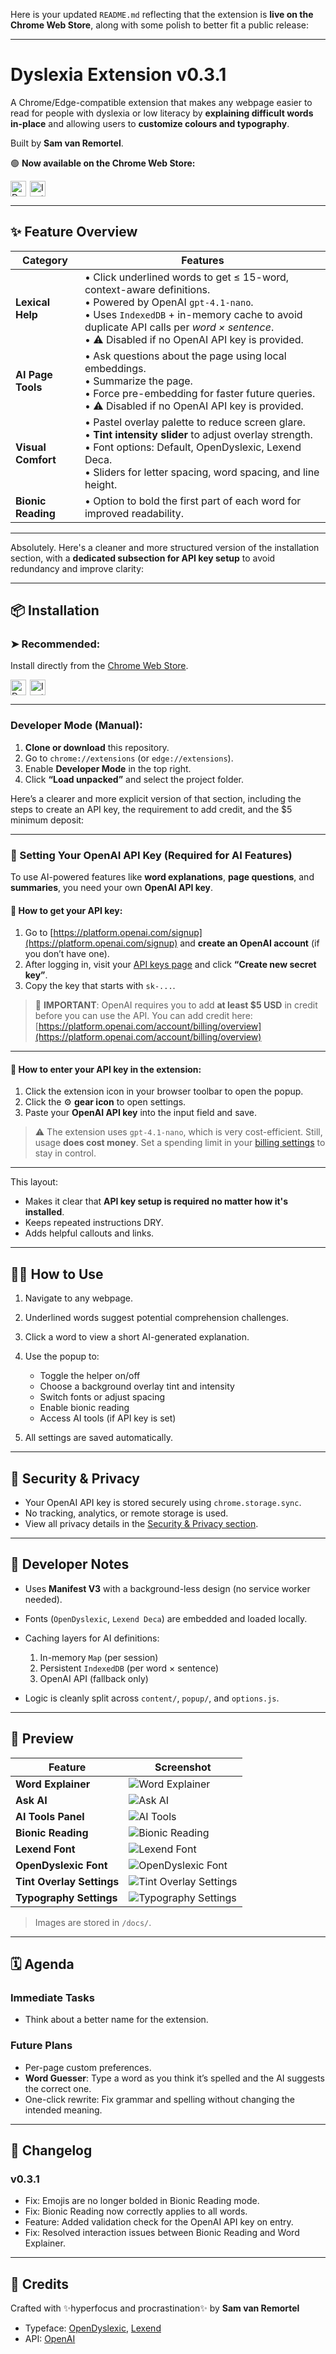 Here is your updated `README.md` reflecting that the extension is **live on the Chrome Web Store**, along with some polish to better fit a public release:

---

# Dyslexia Extension v0.3.1

A Chrome/Edge-compatible extension that makes any webpage easier to read for people with dyslexia or low literacy by **explaining difficult words in-place** and allowing users to **customize colours and typography**.

Built by **Sam van Remortel**.

🟢 **Now available on the Chrome Web Store:**

<a href="https://chromewebstore.google.com/detail/klpdcdkplgglpiplbkokldplialmekpn" target="_blank" style="display: inline-flex; align-items: center; text-decoration: none;">
  <img src="https://lh3.googleusercontent.com/pe9taKhHUXBON8YvnD3WW6hhGes5Bchf50yZwr8JeYIGxMR7g4I4eC6A_qKjPLtIeHHkmwa0wlx_3ORAaWXxZ94p=s25" alt="Dyslexia Extension Icon" height="25" width="25" style="margin-right: 6px;">
  <img src="https://img.shields.io/chrome-web-store/v/klpdcdkplgglpiplbkokldplialmekpn?label=Install%20on%20Chrome%20Store&logo=googlechrome&style=for-the-badge" alt="Install on Chrome Web Store" height="25">
</a>


---

## ✨ Feature Overview

| Category           | Features                                                                                                                                                                                                                                                     |
| ------------------ | ------------------------------------------------------------------------------------------------------------------------------------------------------------------------------------------------------------------------------------------------------------ |
| **Lexical Help**   | • Click underlined words to get ≤ 15-word, context-aware definitions.<br>• Powered by OpenAI `gpt-4.1-nano`.<br>• Uses `IndexedDB` + in-memory cache to avoid duplicate API calls per *word × sentence*. <br>• ⚠️ Disabled if no OpenAI API key is provided. |
| **AI Page Tools**  | • Ask questions about the page using local embeddings.<br>• Summarize the page.<br>• Force pre-embedding for faster future queries.<br>• ⚠️ Disabled if no OpenAI API key is provided.                                                                       |
| **Visual Comfort** | • Pastel overlay palette to reduce screen glare.<br>• **Tint intensity slider** to adjust overlay strength.<br>• Font options: Default, OpenDyslexic, Lexend Deca.<br>• Sliders for letter spacing, word spacing, and line height.                           |
| **Bionic Reading** | • Option to bold the first part of each word for improved readability.                                                                                                                                                                                       |

---

Absolutely. Here's a cleaner and more structured version of the installation section, with a **dedicated subsection for API key setup** to avoid redundancy and improve clarity:

---

## 📦 Installation

### ➤ Recommended:

Install directly from the [Chrome Web Store](https://chromewebstore.google.com/detail/klpdcdkplgglpiplbkokldplialmekpn).

<a href="https://chromewebstore.google.com/detail/klpdcdkplgglpiplbkokldplialmekpn" target="_blank" style="display: inline-flex; align-items: center; text-decoration: none;">
  <img src="https://lh3.googleusercontent.com/pe9taKhHUXBON8YvnD3WW6hhGes5Bchf50yZwr8JeYIGxMR7g4I4eC6A_qKjPLtIeHHkmwa0wlx_3ORAaWXxZ94p=s25" alt="Dyslexia Extension Icon" height="25" width="25" style="margin-right: 6px;">
  <img src="https://img.shields.io/chrome-web-store/v/klpdcdkplgglpiplbkokldplialmekpn?label=Install%20on%20Chrome%20Store&logo=googlechrome&style=for-the-badge" alt="Install on Chrome Web Store" height="25">
</a>

---

### Developer Mode (Manual):

1. **Clone or download** this repository.
2. Go to `chrome://extensions` (or `edge://extensions`).
3. Enable **Developer Mode** in the top right.
4. Click **“Load unpacked”** and select the project folder.

Here’s a clearer and more explicit version of that section, including the steps to create an API key, the requirement to add credit, and the \$5 minimum deposit:

---

### 🔑 Setting Your OpenAI API Key (Required for AI Features)

To use AI-powered features like **word explanations**, **page questions**, and **summaries**, you need your own **OpenAI API key**.

#### 📌 How to get your API key:

1. Go to [https://platform.openai.com/signup](https://platform.openai.com/signup) and **create an OpenAI account** (if you don’t have one).
2. After logging in, visit your [API keys page](https://platform.openai.com/account/api-keys) and click **“Create new secret key”**.
3. Copy the key that starts with `sk-...`.

> 🧾 **IMPORTANT**:
> OpenAI requires you to add **at least \$5 USD** in credit before you can use the API.
> You can add credit here: [https://platform.openai.com/account/billing/overview](https://platform.openai.com/account/billing/overview)

---

#### 🔧 How to enter your API key in the extension:

1. Click the extension icon in your browser toolbar to open the popup.
2. Click the ⚙️ **gear icon** to open settings.
3. Paste your **OpenAI API key** into the input field and save.

> ⚠️ The extension uses `gpt-4.1-nano`, which is very cost-efficient.
> Still, usage **does cost money**. Set a spending limit in your [billing settings](https://platform.openai.com/account/billing/limits) to stay in control.

---

This layout:

* Makes it clear that **API key setup is required no matter how it's installed**.
* Keeps repeated instructions DRY.
* Adds helpful callouts and links.

---

## 🧑‍🏫 How to Use

1. Navigate to any webpage.
2. Underlined words suggest potential comprehension challenges.
3. Click a word to view a short AI-generated explanation.
4. Use the popup to:

   * Toggle the helper on/off
   * Choose a background overlay tint and intensity
   * Switch fonts or adjust spacing
   * Enable bionic reading
   * Access AI tools (if API key is set)
5. All settings are saved automatically.

---

## 🔐 Security & Privacy

* Your OpenAI API key is stored securely using `chrome.storage.sync`.
* No tracking, analytics, or remote storage is used.
* View all privacy details in the [Security & Privacy section](./security.html).

---

## 🔧 Developer Notes

* Uses **Manifest V3** with a background-less design (no service worker needed).
* Fonts (`OpenDyslexic`, `Lexend Deca`) are embedded and loaded locally.
* Caching layers for AI definitions:

  1. In-memory `Map` (per session)
  2. Persistent `IndexedDB` (per word × sentence)
  3. OpenAI API (fallback only)
* Logic is cleanly split across `content/`, `popup/`, and `options.js`.

---

## 📸 Preview

| Feature                   | Screenshot                                                   |
| ------------------------- | ------------------------------------------------------------ |
| **Word Explainer**        | ![Word Explainer](docs/Word%20Explainer.png)                 |
| **Ask AI**                | ![Ask AI](docs/Ask%20AI.png)                                 |
| **AI Tools Panel**        | ![AI Tools](docs/AI%20Tools.png)                             |
| **Bionic Reading**        | ![Bionic Reading](docs/Bionic%20Reading.png)                 |
| **Lexend Font**           | ![Lexend Font](docs/Lexend%20Font.png)                       |
| **OpenDyslexic Font**     | ![OpenDyslexic Font](docs/OpenDyslexic%20Font.png)           |
| **Tint Overlay Settings** | ![Tint Overlay Settings](docs/Tint%20overlay%20Settings.png) |
| **Typography Settings**   | ![Typography Settings](docs/Typography%20Settings.png)       |

> Images are stored in `/docs/`.

---

## 🗓️ Agenda

### Immediate Tasks

* Think about a better name for the extension.

### Future Plans

* Per-page custom preferences.
* **Word Guesser**: Type a word as you think it’s spelled and the AI suggests the correct one.
* One-click rewrite: Fix grammar and spelling without changing the intended meaning.

---

## 📝 Changelog

### v0.3.1

* Fix: Emojis are no longer bolded in Bionic Reading mode.
* Fix: Bionic Reading now correctly applies to all words.
* Feature: Added validation check for the OpenAI API key on entry.
* Fix: Resolved interaction issues between Bionic Reading and Word Explainer.

---

## 🙏 Credits

Crafted with ✨hyperfocus and procrastination✨
by **Sam van Remortel**

* Typeface: [OpenDyslexic](https://opendyslexic.org/), [Lexend](https://www.lexend.com/)
* API: [OpenAI](https://platform.openai.com/)

